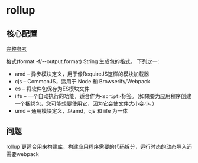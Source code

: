 # rollup

## 核心配置  

[完整参考](https://www.rollupjs.com/guide/zh#-core-functionality-)

格式(format -f/--output.format)
String 生成包的格式。 下列之一:

* amd – 异步模块定义，用于像RequireJS这样的模块加载器
* cjs – CommonJS，适用于 Node 和 Browserify/Webpack
* es – 将软件包保存为ES模块文件
* iife – 一个自动执行的功能，适合作为`<script>`标签。（如果要为应用程序创建一个捆绑包，您可能想要使用它，因为它会使文件大小变小。）
* umd – 通用模块定义，以amd，cjs 和 iife 为一体

## 问题

rollup 更适合用来构建库，构建应用程序需要的代码拆分，运行时态的动态导入还需要webpack